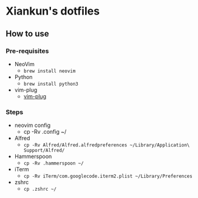 # Xiankun's dotfiles

## How to use
### Pre-requisites
- NeoVim
  - `brew install neovim`
- Python
  - `brew install python3`
- vim-plug
  - [vim-plug](https://github.com/junegunn/vim-plug)

### Steps
- neovim config
	- cp -Rv .config ~/
- Alfred
	- `cp -Rv Alfred/Alfred.alfredpreferences ~/Library/Application\ Support/Alfred/`
- Hammerspoon
	- `cp -Rv .hammerspoon ~/`
- iTerm
	- `cp -Rv iTerm/com.googlecode.iterm2.plist ~/Library/Preferences`
- zshrc
	- `cp .zshrc ~/`
